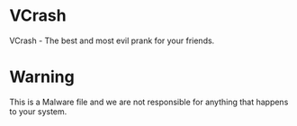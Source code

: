 # VCrash
VCrash - The best and most evil prank for your friends.

# Warning
This is a Malware file and we are not responsible for anything that happens to your system.
